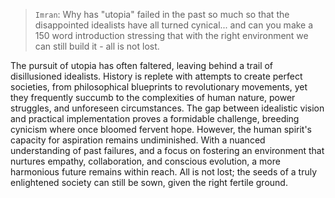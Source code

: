 > `Imran`: Why has "utopia" failed in the past so much so that the disappointed idealists have all turned cynical... and can you make a 150 word introduction stressing that with the right environment we can still build it - all is not lost.

The pursuit of utopia has often faltered, leaving behind a trail of disillusioned idealists. History is replete with attempts to create perfect societies, from philosophical blueprints to revolutionary movements, yet they frequently succumb to the complexities of human nature, power struggles, and unforeseen circumstances. The gap between idealistic vision and practical implementation proves a formidable challenge, breeding cynicism where once bloomed fervent hope. However, the human spirit's capacity for aspiration remains undiminished. With a nuanced understanding of past failures, and a focus on fostering an environment that nurtures empathy, collaboration, and conscious evolution, a more harmonious future remains within reach. All is not lost; the seeds of a truly enlightened society can still be sown, given the right fertile ground.

<!--TODO: expand / add Feanor incites -->
